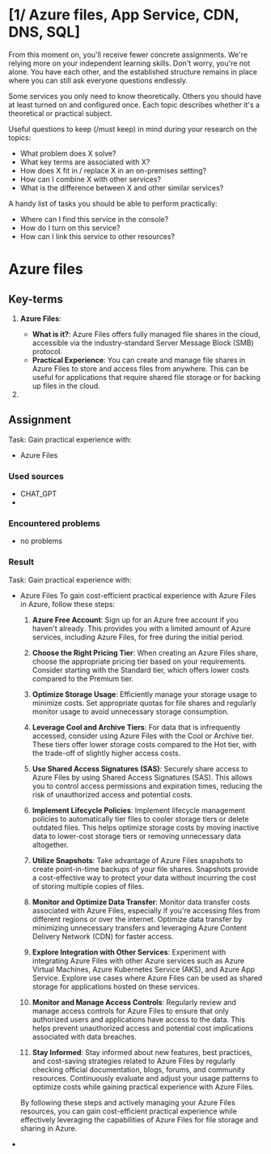 # [1/ Azure files, App Service, CDN, DNS, SQL]

From this moment on, you'll receive fewer concrete assignments. We're relying more on your independent learning skills. Don't worry, you're not alone. You have each other, and the established structure remains in place where you can still ask everyone questions endlessly.

Some services you only need to know theoretically. Others you should have at least turned on and configured once. Each topic describes whether it's a theoretical or practical subject.

Useful questions to keep (/must keep) in mind during your research on the topics:

- What problem does X solve?
- What key terms are associated with X?
- How does X fit in / replace X in an on-premises setting?
- How can I combine X with other services?
- What is the difference between X and other similar services?

A handy list of tasks you should be able to perform practically:

- Where can I find this service in the console?
- How do I turn on this service?
- How can I link this service to other resources?

# Azure files



## Key-terms

1. **Azure Files**:
   
   - **What is it?**: Azure Files offers fully managed file shares in the cloud, accessible via the industry-standard Server Message Block (SMB) protocol.
   - **Practical Experience**: You can create and manage file shares in Azure Files to store and access files from anywhere. This can be useful for applications that require shared file storage or for backing up files in the cloud.

2. 

## Assignment

Task:
Gain practical experience with:

- Azure Files
  
  

### Used sources

- CHAT_GPT
- 

### Encountered problems

- no problems

### Result

Task:
Gain practical experience with:

- Azure Files
  To gain cost-efficient practical experience with Azure Files in Azure, follow these steps:
  
  1. **Azure Free Account**: Sign up for an Azure free account if you haven't already. This provides you with a limited amount of Azure services, including Azure Files, for free during the initial period.
  
  2. **Choose the Right Pricing Tier**: When creating an Azure Files share, choose the appropriate pricing tier based on your requirements. Consider starting with the Standard tier, which offers lower costs compared to the Premium tier.
  
  3. **Optimize Storage Usage**: Efficiently manage your storage usage to minimize costs. Set appropriate quotas for file shares and regularly monitor usage to avoid unnecessary storage consumption.
  
  4. **Leverage Cool and Archive Tiers**: For data that is infrequently accessed, consider using Azure Files with the Cool or Archive tier. These tiers offer lower storage costs compared to the Hot tier, with the trade-off of slightly higher access costs.
  
  5. **Use Shared Access Signatures (SAS)**: Securely share access to Azure Files by using Shared Access Signatures (SAS). This allows you to control access permissions and expiration times, reducing the risk of unauthorized access and potential costs.
  
  6. **Implement Lifecycle Policies**: Implement lifecycle management policies to automatically tier files to cooler storage tiers or delete outdated files. This helps optimize storage costs by moving inactive data to lower-cost storage tiers or removing unnecessary data altogether.
  
  7. **Utilize Snapshots**: Take advantage of Azure Files snapshots to create point-in-time backups of your file shares. Snapshots provide a cost-effective way to protect your data without incurring the cost of storing multiple copies of files.
  
  8. **Monitor and Optimize Data Transfer**: Monitor data transfer costs associated with Azure Files, especially if you're accessing files from different regions or over the internet. Optimize data transfer by minimizing unnecessary transfers and leveraging Azure Content Delivery Network (CDN) for faster access.
  
  9. **Explore Integration with Other Services**: Experiment with integrating Azure Files with other Azure services such as Azure Virtual Machines, Azure Kubernetes Service (AKS), and Azure App Service. Explore use cases where Azure Files can be used as shared storage for applications hosted on these services.
  
  10. **Monitor and Manage Access Controls**: Regularly review and manage access controls for Azure Files to ensure that only authorized users and applications have access to the data. This helps prevent unauthorized access and potential cost implications associated with data breaches.
  
  11. **Stay Informed**: Stay informed about new features, best practices, and cost-saving strategies related to Azure Files by regularly checking official documentation, blogs, forums, and community resources. Continuously evaluate and adjust your usage patterns to optimize costs while gaining practical experience with Azure Files.
  
  By following these steps and actively managing your Azure Files resources, you can gain cost-efficient practical experience while effectively leveraging the capabilities of Azure Files for file storage and sharing in Azure.

- 
  